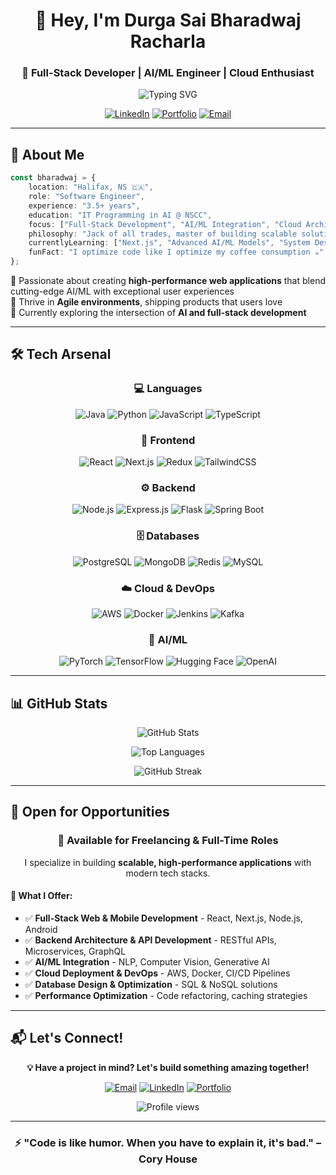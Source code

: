 <div align="center">
  
# 👋 Hey, I'm Durga Sai Bharadwaj Racharla

### 🚀 Full-Stack Developer | AI/ML Engineer | Cloud Enthusiast

<img src="https://readme-typing-svg.herokuapp.com?font=Fira+Code&pause=1000&color=2E9EF7&center=true&vCenter=true&width=435&lines=3.5%2B+Years+of+Experience;Building+Scalable+Applications;AI%2FML+Integration+Specialist;Cloud+%26+DevOps+Enthusiast" alt="Typing SVG" />

[![LinkedIn](https://img.shields.io/badge/LinkedIn-0077B5?style=for-the-badge&logo=linkedin&logoColor=white)](https://www.linkedin.com/in/durga-sai-bharadwaj-racharla)
[![Portfolio](https://img.shields.io/badge/Portfolio-FF5722?style=for-the-badge&logo=google-chrome&logoColor=white)](https://racharlabharadwaj.netlify.app/)
[![Email](https://img.shields.io/badge/Email-D14836?style=for-the-badge&logo=gmail&logoColor=white)](mailto:bharadwajdurgasai@gmail.com)

</div>

---

## 🎯 About Me
```typescript
const bharadwaj = {
    location: "Halifax, NS 🇨🇦",
    role: "Software Engineer",
    experience: "3.5+ years",
    education: "IT Programming in AI @ NSCC",
    focus: ["Full-Stack Development", "AI/ML Integration", "Cloud Architecture"],
    philosophy: "Jack of all trades, master of building scalable solutions 🚀",
    currentlyLearning: ["Next.js", "Advanced AI/ML Models", "System Design"],
    funFact: "I optimize code like I optimize my coffee consumption ☕"
};
```

🔹 Passionate about creating **high-performance web applications** that blend cutting-edge AI/ML with exceptional user experiences  
🔹 Thrive in **Agile environments**, shipping products that users love  
🔹 Currently exploring the intersection of **AI and full-stack development**  

---

## 🛠️ Tech Arsenal

<div align="center">

### 💻 Languages
![Java](https://img.shields.io/badge/Java-ED8B00?style=for-the-badge&logo=openjdk&logoColor=white)
![Python](https://img.shields.io/badge/Python-3776AB?style=for-the-badge&logo=python&logoColor=white)
![JavaScript](https://img.shields.io/badge/JavaScript-F7DF1E?style=for-the-badge&logo=javascript&logoColor=black)
![TypeScript](https://img.shields.io/badge/TypeScript-007ACC?style=for-the-badge&logo=typescript&logoColor=white)

### 🎨 Frontend
![React](https://img.shields.io/badge/React-20232A?style=for-the-badge&logo=react&logoColor=61DAFB)
![Next.js](https://img.shields.io/badge/Next.js-000000?style=for-the-badge&logo=next.js&logoColor=white)
![Redux](https://img.shields.io/badge/Redux-593D88?style=for-the-badge&logo=redux&logoColor=white)
![TailwindCSS](https://img.shields.io/badge/Tailwind_CSS-38B2AC?style=for-the-badge&logo=tailwind-css&logoColor=white)

### ⚙️ Backend
![Node.js](https://img.shields.io/badge/Node.js-43853D?style=for-the-badge&logo=node.js&logoColor=white)
![Express.js](https://img.shields.io/badge/Express.js-404D59?style=for-the-badge)
![Flask](https://img.shields.io/badge/Flask-000000?style=for-the-badge&logo=flask&logoColor=white)
![Spring Boot](https://img.shields.io/badge/Spring_Boot-6DB33F?style=for-the-badge&logo=spring&logoColor=white)

### 🗄️ Databases
![PostgreSQL](https://img.shields.io/badge/PostgreSQL-316192?style=for-the-badge&logo=postgresql&logoColor=white)
![MongoDB](https://img.shields.io/badge/MongoDB-4EA94B?style=for-the-badge&logo=mongodb&logoColor=white)
![Redis](https://img.shields.io/badge/Redis-DC382D?style=for-the-badge&logo=redis&logoColor=white)
![MySQL](https://img.shields.io/badge/MySQL-005C84?style=for-the-badge&logo=mysql&logoColor=white)

### ☁️ Cloud & DevOps
![AWS](https://img.shields.io/badge/AWS-232F3E?style=for-the-badge&logo=amazon-aws&logoColor=white)
![Docker](https://img.shields.io/badge/Docker-2496ED?style=for-the-badge&logo=docker&logoColor=white)
![Jenkins](https://img.shields.io/badge/Jenkins-D24939?style=for-the-badge&logo=jenkins&logoColor=white)
![Kafka](https://img.shields.io/badge/Apache_Kafka-231F20?style=for-the-badge&logo=apache-kafka&logoColor=white)

### 🤖 AI/ML
![PyTorch](https://img.shields.io/badge/PyTorch-EE4C2C?style=for-the-badge&logo=pytorch&logoColor=white)
![TensorFlow](https://img.shields.io/badge/TensorFlow-FF6F00?style=for-the-badge&logo=tensorflow&logoColor=white)
![Hugging Face](https://img.shields.io/badge/🤗_Hugging_Face-FFD21E?style=for-the-badge)
![OpenAI](https://img.shields.io/badge/OpenAI-412991?style=for-the-badge&logo=openai&logoColor=white)

</div>

---

## 📊 GitHub Stats

<div align="center">
  
![GitHub Stats](https://github-readme-stats.vercel.app/api?username=wbharath&show_icons=true&theme=tokyonight&hide_border=true&count_private=true)

![Top Languages](https://github-readme-stats.vercel.app/api/top-langs/?username=wbharath&layout=compact&theme=tokyonight&hide_border=true)

![GitHub Streak](https://github-readme-streak-stats.herokuapp.com/?user=wbharath&theme=tokyonight&hide_border=true)

</div>

---

## 💼 Open for Opportunities

<div align="center">

### 🚀 Available for Freelancing & Full-Time Roles

I specialize in building **scalable, high-performance applications** with modern tech stacks.

</div>

#### 🎯 What I Offer:
- ✅ **Full-Stack Web & Mobile Development** - React, Next.js, Node.js, Android
- ✅ **Backend Architecture & API Development** - RESTful APIs, Microservices, GraphQL
- ✅ **AI/ML Integration** - NLP, Computer Vision, Generative AI
- ✅ **Cloud Deployment & DevOps** - AWS, Docker, CI/CD Pipelines
- ✅ **Database Design & Optimization** - SQL & NoSQL solutions
- ✅ **Performance Optimization** - Code refactoring, caching strategies

---

## 📬 Let's Connect!

<div align="center">

**💡 Have a project in mind? Let's build something amazing together!**

[![Email](https://img.shields.io/badge/Email_Me-D14836?style=for-the-badge&logo=gmail&logoColor=white)](mailto:bharadwajdurgasai@gmail.com)
[![LinkedIn](https://img.shields.io/badge/Connect_on_LinkedIn-0077B5?style=for-the-badge&logo=linkedin&logoColor=white)](https://www.linkedin.com/in/durga-sai-bharadwaj-racharla)
[![Portfolio](https://img.shields.io/badge/View_Portfolio-FF5722?style=for-the-badge&logo=google-chrome&logoColor=white)](https://racharlabharadwaj.netlify.app/)

<img src="https://komarev.com/ghpvc/?username=wbharath&label=Profile%20Views&color=0e75b6&style=flat" alt="Profile views" />

</div>

---

<div align="center">
  
### ⚡ "Code is like humor. When you have to explain it, it's bad." – Cory House

</div>
